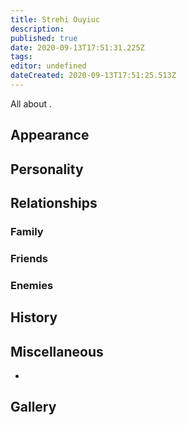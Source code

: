 ```yaml
---
title: Strehi Ouyiuc
description: 
published: true
date: 2020-09-13T17:51:31.225Z
tags: 
editor: undefined
dateCreated: 2020-09-13T17:51:25.513Z
---
```


All about .

Appearance
----------

Personality
-----------

Relationships
-------------

### Family

### Friends

### Enemies

History
-------

Miscellaneous
-------------

-

Gallery
-------